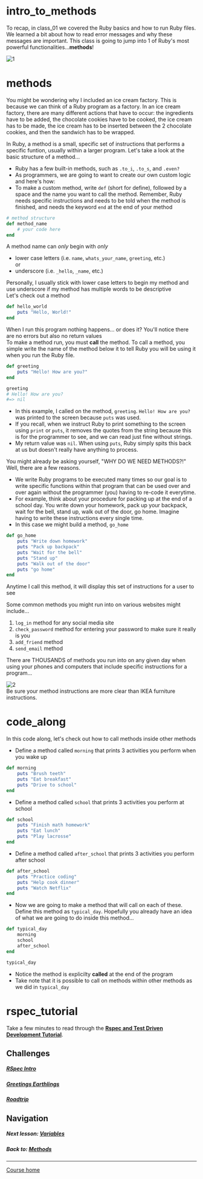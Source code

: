 # intro_to_methods
To recap, in class_01 we covered the Ruby basics and how to run Ruby files. We learned a bit about how to read error messages and why these messages are important. This class is going to jump into 1 of Ruby's most powerful functionalities...**methods**!   

![1](http://i.imgur.com/1boEBHA.gif)  

# methods  
You might be wondering why I included an ice cream factory. This is because we can think of a Ruby program as a factory. In an ice cream factory, there are many different actions that have to occur: the ingredients have to be added, the chocolate cookies have to be cooked, the ice cream has to be made, the ice cream has to be inserted between the 2 chocolate cookies, and then the sandwich has to be wrapped.  
  
In Ruby, a method is a small, specific set of instructions that performs a specific funtion, usually within a larger program. Let's take a look at the basic structure of a method...  

- Ruby has a few built-in methods, such as `.to_i`, `.to_s`, and `.even?`  
- As programmers, we are going to want to create our own custom logic and here's how:  
- To make a custom method, write `def` (short for define), followed by a space and the name you want to call the method. Remember, Ruby needs specific instructions and needs to be told when the method is finished, and needs the keyword `end` at the end of your method  

```ruby
# method structure
def method_name
    # your code here
end
```  
A method name can *only* begin with *only* 
- lower case letters (i.e. `name`, `whats_your_name`, `greeting`, etc.)  
or  
- underscore (i.e. `_hello`, `_name`, etc.)   

Personally, I usually stick with lower case letters to begin my method and use underscore if my method has multiple words to be descriptive  
Let's check out a method   

```ruby
def hello_world
    puts "Hello, World!"
end
```
When I run this program nothing happens... or does it? You'll notice there are no errors but also no return values  
To make a method run, you must **call** the method. To call a method, you simple write the name of the method below it to tell Ruby you will be using it when you run the Ruby file.
```ruby
def greeting
    puts "Hello! How are you?"
end

greeting
# Hello! How are you?
#=> nil
```  
- In this example, I called on the method, `greeting`. `Hello! How are you?` was printed to the screen because `puts` was used. 
- If you recall, when we instruct Ruby to print something to the screen using `print` or `puts`, it removes the quotes from the string because this is for the programmer to see, and we can read just fine without strings.   
- My return value was `nil`. When using `puts`, Ruby simply spits this back at us but doesn't really have anything to process.  

You might already be asking yourself, "WHY DO WE NEED METHODS?!" Well, there are a few reasons.  
- We write Ruby programs to be executed many times so our goal is to write specific functions within that program that can be used over and over again without the programmer (you) having to re-code it everytime.  
- For example, think about your procedure for packing up at the end of a school day. You write down your homework, pack up your backpack, wait for the bell, stand up, walk out of the door, go home. Imagine having to write these instructions every single time.  
- In this case we might build a method, `go_home`  
```ruby
def go_home
    puts "Write down homework"
    puts "Pack up backpack"
    puts "Wait for the bell"
    puts "Stand up"
    puts "Walk out of the door"
    puts "go home"
end
```  
Anytime I call this method, it will display this set of instructions for a user to see   

Some common methods you might run into on various websites might include...   

1. `log_in` method for any social media site  
2. `check_password` method for entering your password to make sure it really is you  
3. `add_friend` method  
4. `send_email` method  

There are THOUSANDS of methods you run into on any given day when using your phones and computers that include specific instructions for a program...  
  
![2](http://i.imgur.com/zurszYV.png)   
Be sure your method instructions are more clear than IKEA furniture instructions.

# code_along 
In this code along, let's check out how to call methods inside other methods   

- Define a method called `morning` that prints 3 activities you perform when you wake up
```ruby
def morning
    puts "Brush teeth"
    puts "Eat breakfast"
    puts "Drive to school"
end
```
- Define a method called `school` that prints 3 activities you perform at school
```ruby
def school
    puts "Finish math homework"
    puts "Eat lunch"
    puts "Play lacrosse"
end
```
- Define a method called `after_school` that prints 3 activities you perform after school
```ruby
def after_school
    puts "Practice coding"
    puts "Help cook dinner"
    puts "Watch Netflix"
end
```
- Now we are going to make a method that will call on each of these. Define this method as `typical_day`. Hopefully you already have an idea of what we are going to do inside this method...  
```ruby
def typical_day
    morning
    school
    after_school
end

typical_day 
```
- Notice the method is explicilty **called** at the end of the program   
- Take note that it is possible to call on methods within other methods as we did in `typical_day`  

# rspec_tutorial
Take a few minutes to read through the **[Rspec and Test Driven Development Tutorial](https://github.com/Coderdotnew/rspec)**.

## Challenges  
##### [RSpec Intro](https://github.com/Coderdotnew/intro_web_apps_acp/tree/master/02_class/01_intro_to_methods/code/01_rspec_intro)  
##### [Greetings Earthlings](https://github.com/Coderdotnew/intro_web_apps_acp/tree/master/02_class/01_intro_to_methods/code/02_greetings_earthlings)  
##### [Roadtrip](https://github.com/Coderdotnew/intro_web_apps_acp/tree/master/02_class/01_intro_to_methods/code/03_roadtrip)  

## Navigation  
##### Next lesson: [Variables](https://github.com/Coderdotnew/intro_web_apps_acp/tree/master/02_class/02_variables)  
##### Back to: [Methods](https://github.com/Coderdotnew/intro_web_apps_acp/tree/master/02_class) 
---  
[Course home](https://github.com/Coderdotnew/intro_web_apps_acp)    



